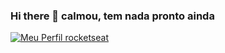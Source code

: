 ### Hi there 👋 calmou, tem nada pronto ainda


[![Meu Perfil rocketseat](https://img.shields.io/badge/Meu%20Perfil-Rocketseat-blue)](https://app.rocketseat.com.br/me/charles-mendes-05779)
<!--
**charlesYS/charlesYS** is a ✨ _special_ ✨ repository because its `README.md` (this file) appears on your GitHub profile.

Here are some ideas to get you started:

- 🔭 I’m currently working on ...
- 🌱 I’m currently learning ...
- 👯 I’m looking to collaborate on ...
- 🤔 I’m looking for help with ...
- 💬 Ask me about ...
- 📫 How to reach me: ...
- 😄 Pronouns: ...
- ⚡ Fun fact: ...
-->
